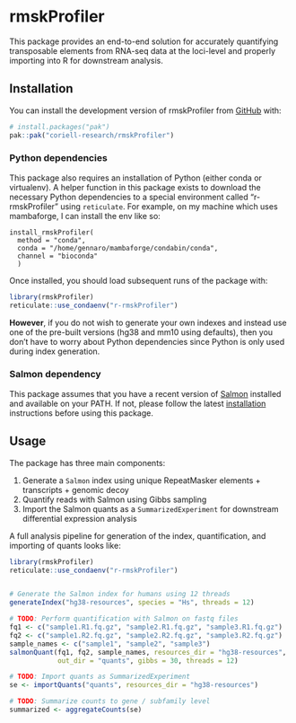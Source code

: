 
<!-- README.md is generated from README.Rmd. Please edit that file -->

# rmskProfiler

<!-- badges: start -->
<!-- badges: end -->

This package provides an end-to-end solution for accurately quantifying
transposable elements from RNA-seq data at the loci-level and properly
importing into R for downstream analysis.

## Installation

You can install the development version of rmskProfiler from
[GitHub](https://github.com/) with:

``` r
# install.packages("pak")
pak::pak("coriell-research/rmskProfiler")
```

### Python dependencies

This package also requires an installation of Python (either conda or
virtualenv). A helper function in this package exists to download the
necessary Python dependencies to a special environment called
“r-rmskProfiler” using `reticulate`. For example, on my machine which
uses mambaforge, I can install the env like so:

    install_rmskProfiler(
      method = "conda",
      conda = "/home/gennaro/mambaforge/condabin/conda",
      channel = "bioconda"
      )

Once installed, you should load subsequent runs of the package with:

``` r
library(rmskProfiler)
reticulate::use_condaenv("r-rmskProfiler")
```

**However**, if you do not wish to generate your own indexes and instead
use one of the pre-built versions (hg38 and mm10 using defaults), then
you don’t have to worry about Python dependencies since Python is only
used during index generation.

### Salmon dependency

This package assumes that you have a recent version of
[Salmon](https://salmon.readthedocs.io/en/latest/salmon.html) installed
and available on your PATH. If not, please follow the latest
[installation](https://salmon.readthedocs.io/en/latest/building.html#binary-releases)
instructions before using this package.

## Usage

The package has three main components:

1.  Generate a `Salmon` index using unique RepeatMasker elements +
    transcripts + genomic decoy
2.  Quantify reads with Salmon using Gibbs sampling
3.  Import the Salmon quants as a `SummarizedExperiment` for downstream
    differential expression analysis

A full analysis pipeline for generation of the index, quantification,
and importing of quants looks like:

``` r
library(rmskProfiler)
reticulate::use_condaenv("r-rmskProfiler")


# Generate the Salmon index for humans using 12 threads
generateIndex("hg38-resources", species = "Hs", threads = 12)

# TODO: Perform quantification with Salmon on fastq files
fq1 <- c("sample1.R1.fq.gz", "sample2.R1.fq.gz", "sample3.R1.fq.gz")
fq2 <- c("sample1.R2.fq.gz", "sample2.R2.fq.gz", "sample3.R2.fq.gz")
sample_names <- c("sample1", "sample2", "sample3")
salmonQuant(fq1, fq2, sample_names, resources_dir = "hg38-resources", 
            out_dir = "quants", gibbs = 30, threads = 12)

# TODO: Import quants as SummarizedExperiment
se <- importQuants("quants", resources_dir = "hg38-resources")

# TODO: Summarize counts to gene / subfamily level
summarized <- aggregateCounts(se)
```
